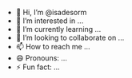 - 👋 Hi, I’m @isadesorm
- 👀 I’m interested in ...
- 🌱 I’m currently learning ...
- 💞️ I’m looking to collaborate on ...
- 📫 How to reach me ...
- 😄 Pronouns: ...
- ⚡ Fun fact: ...

<!---
isadesorm/isadesorm is a ✨ special ✨ repository because its `README.md` (this file) appears on your GitHub profile.
You can click the Preview link to take a look at your changes.
--->
